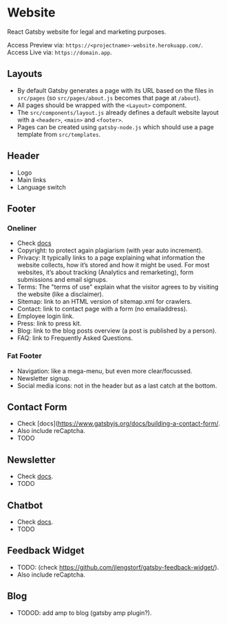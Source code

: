 # Website

React Gatsby website for legal and marketing purposes.

Access Preview via: `https://<projectname>-website.herokuapp.com/`.
Access Live via: `https://domain.app`.

## Layouts
- By default Gatsby generates a page with its URL based on the files in `src/pages` (so `src/pages/about.js` becomes that page at `/about`).
- All pages should be wrapped with the `<Layout>` component.
- The `src/components/layout.js` already defines a default website layout with a `<header>`, `<main>` and `<footer>`.
- Pages can be created using `gatsby-node.js` which should use a page template from `src/templates`.

## Header
- Logo
- Main links
- Language switch

## Footer

### Oneliner
- Check [docs](https://www.orbitmedia.com/blog/website-footer-design-best-practices/)
- Copyright: to protect again plagiarism (with year auto increment).
- Privacy: It typically links to a page explaining what information the website collects, how it’s stored and how it might be used. For most websites, it’s about tracking (Analytics and remarketing), form submissions and email signups.
- Terms: The "terms of use" explain what the visitor agrees to by visiting the website (like a disclaimer).
- Sitemap: link to an HTML version of sitemap.xml for crawlers.
- Contact: link to contact page with a form (no emailaddress).
- Employee login link.
- Press: link to press kit.
- Blog: link to the blog posts overview (a post is published by a person).
- FAQ: link to Frequently Asked Questions.

### Fat Footer
- Navigation: like a mega-menu, but even more clear/focussed.
- Newsletter signup.
- Social media icons: not in the header but as a last catch at the bottom.

## Contact Form
- Check [docs](https://www.gatsbyjs.org/docs/building-a-contact-form/.
- Also include reCaptcha.
- TODO

## Newsletter
- Check [docs](https://www.gatsbyjs.org/packages/gatsby-plugin-mailchimp/).
- TODO

## Chatbot
- Check [docs](https://www.gatsbyjs.org/packages/gatsby-plugin-crisp-chat/).
- TODO

## Feedback Widget
- TODO: (check https://github.com/jlengstorf/gatsby-feedback-widget/).
- Also include reCaptcha.

## Blog
- TODOD: add amp to blog (gatsby amp plugin?).
